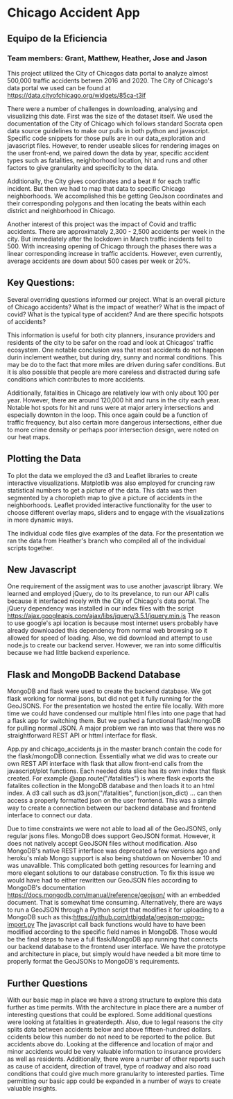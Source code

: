 # Chicago Accident App
## Equipo de la Eficiencia
### Team members: Grant, Matthew, Heather, Jose and Jason

This project utilized the City of Chicagos data portal to analyze almost 500,000 traffic accidents betwen 2016 and 2020.
The City of Chicago's data portal we used can be found at https://data.cityofchicago.org/widgets/85ca-t3if

There were a number of challenges in downloading, analysing and visualizing this date. First was the size of the dataset itself.
We used the documentation of the City of Chicago which follows standard Socrata open data source guidelines to make our pulls in both
python and javascript. Specific code snippets for those pulls are in our data_exploration and javascript files. However, to render 
useable slices for rendering images on the user front-end, we paired down the data by year, specific accident types such as fatalities,
neighborhood location, hit and runs and other factors to give granularity and specificity to the data.

Additionally, the City gives coordinates and a beat # for each traffic incident. But then we had to map that data to specific Chicago
neighborhoods. We accomplished this be getting GeoJson coordinates and their corresponding polygons and then locating the beats within
each district and neighborhood in Chicago.

Another interest of this project was the impact of Covid and traffic accidents. There are approximately 2,300 - 2,500 accidents per week
in the city. But immediately after the lockdown in March traffic incidents fell to 500. With increasing opening of Chicago through the phases
there was a linear corresponding increase in traffic accidents. However, even currently, average accidents are down about 500 cases per week
or 20%.

## Key Questions:

Several overriding questions informed our project. What is an overall picture of Chicago accidents? What is the impact of weather? What is the impact of covid? What is the typical
type of accident? And are there specific hotspots of accidents?

This information is useful for both city planners, insurance providers and residents of the city to be safer on the road and look at Chicagos' traffic ecosystem. One notable
conclusion was that most accidents do not happen durin inclement weather, but during dry, sunny and normal conditions. This may be do to the fact that
more miles are driven during safer conditions. But it is also possible that people are more careless and distracted during safe conditions which contributes 
to more accidents.

Additionally, fatalities in Chicago are relatively low with only about 100 per year. However, there are around 120,000 hit and runs in the city each year.
Notable hot spots for hit and runs were at major artery intersections and especially downton in the loop. This once again could be a function of traffic 
frequency, but also certain more dangerous intersections, either due to more crime density or perhaps poor intersection design, were noted on our heat maps.

## Plotting the Data

To plot the data we employed the d3 and Leaflet libraries to create interactive visualizations. Matplotlib was also employed for cruncing raw
statistical numbers to get a picture of the data. This data was then segmented by a choropleth map to give a picture of accidents in the neighborhoods.
Leaflet provided interactive functionality for the user to choose different overlay maps, sliders and to engage with the visualizations in more dynamic ways.

The individual code files give examples of the data. For the presentation we ran the data from Heather's branch who compiled all of the individual scripts together.

## New Javascript

One requirement of the assigment was to use another javascript library. We learned and employed jQuery, do to its prevelance, to run our API calls because it interfaced
nicely with the City of Chicago's data portal. The jQuery dependency was installed in our index files with the script https://ajax.googleapis.com/ajax/libs/jquery/3.5.1/jquery.min.js
The reason to use google's api location is because most internet users probably have already downloaded this dependency from normal web browsing so it allowed for 
speed of loading. Also, we did download and attempt to use node.js to create our backend server. However, we ran into some difficultis because we had little backend experience.
    
## Flask and MongoDB Backend Database

MongoDB and flask were used to create the backend database.  We got flask working for normal jsons, but did not get it fully running for the GeoJSONS. For the presentation
we hosted the entire file locally. With more time we could have condensed our multiple html files into one page that had a flask app for switching them. But we pushed
a functional flask/mongoDB for pulling normal JSON. A major problem we ran into was that there was no straightforward REST API or httml interface for flask.

App.py and chicago_accidents.js in the master branch contain the code for the flask/mongoDB connection. Essentially what we did was to create our own REST API interface with flask
that allow front-end calls from the javascript/plot functions. Each needed data slice has its own index that flask created. For example @app.route("/fatalities") is where flask
exports the fatalites collection in the MongoDB database and then loads it to an html index. A d3 call such as d3.json("/fatalities", function(json_dict) ... can then access a 
properly formatted json on the user frontend. This was a simple way to create a connection between our backend database and frontend interface to connect our data.

Due to time constraints we were not able to load all of the GeoJSONS, only regular jsons files. MongoDB does support GeoJSON format. However, it does not natively accept GeoJSON files without modification.
Also MongoDB's native REST interface was deprecated a few versions ago and heroku's mlab Mongo support is also being shutdown on November 10 and was unavalible. This complicated both 
getting resources for learning and more elegant solutions to our database construction. To fix this issue we would have had to either rewritten our GeoJSON files according to MongoDB's 
documentation https://docs.mongodb.com/manual/reference/geojson/ with an embedded document. That is somewhat time consuming. Alternatively, there are ways to run a GeoJSON through a Python script 
that modifies it for uploading to a MongoDB such as this:https://github.com/rtbigdata/geojson-mongo-import.py The javascript call back functions would have to have been modified according to the specific field 
names in MongoDB. Those would be the final steps to have a full flask/MongoDB app running that connects our backend database to the frontend user interface. We have the prototype and architecture in place,
but simply would have needed a bit more time to properly format the GeoJSONs to MongoDB's requirements.

## Further Questions

With our basic map in place we have a strong structure to explore this data further as time permits. With the architecture in place there are a number of interesting questions that could be explored.
Some additional questions were looking at fatalities in greaterdepth. Also, due to legal reasons the city splits data between accidents below and above fifteen-hundred dollars. ccidents below this number do not 
need to be reported to the police. But accidents above do. Looking at the difference and location of major and minor accidents would be very valuable information to insurance providers as well as residents. 
Additionally, there were a number of other reports such as cause of accident, direction of travel, type of roadway and also road conditions that could give much more granularity to interested parties. Time
permitting our basic app could be expanded in a number of ways to create valuable insights.
